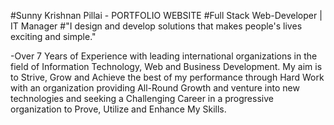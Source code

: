 #Sunny Krishnan Pillai - PORTFOLIO WEBSITE
#Full Stack Web-Developer | IT Manager
#"I design and develop solutions that makes people's lives exciting and simple."

-Over 7 Years of Experience with leading international organizations in the field of Information Technology, Web and Business Development. My aim is to Strive, Grow and Achieve the best of my performance through Hard Work with an organization providing All-Round Growth and venture into new technologies and seeking a Challenging Career in a progressive organization to Prove, Utilize and Enhance My Skills.
